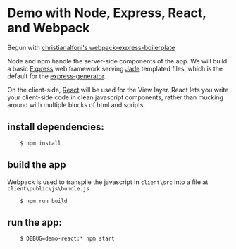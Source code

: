# Demo with Node, Express, React, and Webpack


Begun with [christianalfoni's webpack-express-boilerplate](http://www.christianalfoni.com/articles/2015_04_19_The-ultimate-webpack-setup)

Node and npm handle the server-side components of the app. We will build a basic [Express](http://expressjs.com/) web framework serving [Jade](http://jade-lang.com/) templated files, which is the default for the [express-generator](http://expressjs.com/en/starter/generator.html). 

On the client-side, [React](https://facebook.github.io/react/) will be used for the View layer. React lets you write your client-side code in clean javascript components, rather than mucking around with multiple blocks of html and scripts.


## install dependencies:
        
        $ npm install
        
## build the app
Webpack is used to transpile the javascript in `client\src` into a file at  `client\public\js\bundle.js` 

        $ npm run build
        
        
##  run the app:
        
        $ DEBUG=demo-react:* npm start
